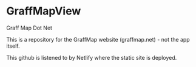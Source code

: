 # GraffMapView
Graff Map Dot Net

This is a repository for the GraffMap website (graffmap.net) - not the app itself.

This github is listened to by Netlify where the static site is deployed.
